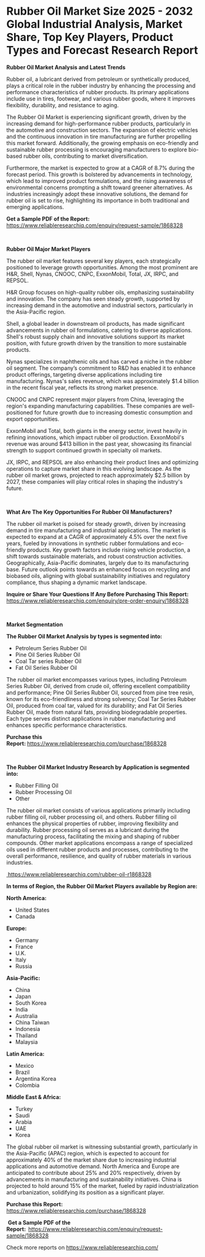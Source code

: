 <p><h1>Rubber Oil Market Size 2025 - 2032 Global Industrial Analysis, Market Share, Top Key Players, Product Types and Forecast Research Report</h1></p><p><strong>Rubber Oil Market Analysis and Latest Trends</strong></p>
<p><p>Rubber oil, a lubricant derived from petroleum or synthetically produced, plays a critical role in the rubber industry by enhancing the processing and performance characteristics of rubber products. Its primary applications include use in tires, footwear, and various rubber goods, where it improves flexibility, durability, and resistance to aging.</p><p>The Rubber Oil Market is experiencing significant growth, driven by the increasing demand for high-performance rubber products, particularly in the automotive and construction sectors. The expansion of electric vehicles and the continuous innovation in tire manufacturing are further propelling this market forward. Additionally, the growing emphasis on eco-friendly and sustainable rubber processing is encouraging manufacturers to explore bio-based rubber oils, contributing to market diversification.</p><p>Furthermore, the market is expected to grow at a CAGR of 8.7% during the forecast period. This growth is bolstered by advancements in technology, which lead to improved product formulations, and the rising awareness of environmental concerns prompting a shift toward greener alternatives. As industries increasingly adopt these innovative solutions, the demand for rubber oil is set to rise, highlighting its importance in both traditional and emerging applications.</p></p>
<p><strong>Get a Sample PDF of the Report:&nbsp;</strong> <a href="https://www.reliableresearchiq.com/enquiry/request-sample/1868328?utm_campaign=1842&utm_medium=2&utm_source=Github&utm_content=ia&utm_term=30012025&utm_id=rubber-oil">https://www.reliableresearchiq.com/enquiry/request-sample/1868328</a></p>
<p>&nbsp;</p>
<p><strong>Rubber Oil Major Market Players</strong></p>
<p><p>The rubber oil market features several key players, each strategically positioned to leverage growth opportunities. Among the most prominent are H&R, Shell, Nynas, CNOOC, CNPC, ExxonMobil, Total, JX, IRPC, and REPSOL.</p><p>H&R Group focuses on high-quality rubber oils, emphasizing sustainability and innovation. The company has seen steady growth, supported by increasing demand in the automotive and industrial sectors, particularly in the Asia-Pacific region.</p><p>Shell, a global leader in downstream oil products, has made significant advancements in rubber oil formulations, catering to diverse applications. Shell's robust supply chain and innovative solutions support its market position, with future growth driven by the transition to more sustainable products.</p><p>Nynas specializes in naphthenic oils and has carved a niche in the rubber oil segment. The company’s commitment to R&D has enabled it to enhance product offerings, targeting diverse applications including tire manufacturing. Nynas's sales revenue, which was approximately $1.4 billion in the recent fiscal year, reflects its strong market presence.</p><p>CNOOC and CNPC represent major players from China, leveraging the region's expanding manufacturing capabilities. These companies are well-positioned for future growth due to increasing domestic consumption and export opportunities.</p><p>ExxonMobil and Total, both giants in the energy sector, invest heavily in refining innovations, which impact rubber oil production. ExxonMobil's revenue was around $413 billion in the past year, showcasing its financial strength to support continued growth in specialty oil markets.</p><p>JX, IRPC, and REPSOL are also enhancing their product lines and optimizing operations to capture market share in this evolving landscape. As the rubber oil market grows, projected to reach approximately $2.5 billion by 2027, these companies will play critical roles in shaping the industry's future.</p></p>
<p>&nbsp;</p>
<p><strong>What Are The Key Opportunities For Rubber Oil Manufacturers?</strong></p>
<p><p>The rubber oil market is poised for steady growth, driven by increasing demand in tire manufacturing and industrial applications. The market is expected to expand at a CAGR of approximately 4.5% over the next five years, fueled by innovations in synthetic rubber formulations and eco-friendly products. Key growth factors include rising vehicle production, a shift towards sustainable materials, and robust construction activities. Geographically, Asia-Pacific dominates, largely due to its manufacturing base. Future outlook points towards an enhanced focus on recycling and biobased oils, aligning with global sustainability initiatives and regulatory compliance, thus shaping a dynamic market landscape.</p></p>
<p><strong>Inquire or Share Your Questions If Any Before Purchasing This Report:</strong> <a href="https://www.reliableresearchiq.com/enquiry/pre-order-enquiry/1868328?utm_campaign=1842&utm_medium=2&utm_source=Github&utm_content=ia&utm_term=30012025&utm_id=rubber-oil">https://www.reliableresearchiq.com/enquiry/pre-order-enquiry/1868328</a></p>
<p>&nbsp;</p>
<p><strong>Market Segmentation</strong></p>
<p><strong>The Rubber Oil Market Analysis by types is segmented into:</strong></p>
<p><ul><li>Petroleum Series Rubber Oil</li><li>Pine Oil Series Rubber Oil</li><li>Coal Tar series Rubber Oil</li><li>Fat Oil Series Rubber Oil</li></ul></p>
<p><p>The rubber oil market encompasses various types, including Petroleum Series Rubber Oil, derived from crude oil, offering excellent compatibility and performance; Pine Oil Series Rubber Oil, sourced from pine tree resin, known for its eco-friendliness and strong solvency; Coal Tar Series Rubber Oil, produced from coal tar, valued for its durability; and Fat Oil Series Rubber Oil, made from natural fats, providing biodegradable properties. Each type serves distinct applications in rubber manufacturing and enhances specific performance characteristics.</p></p>
<p><strong>Purchase this Report:&nbsp;</strong><a href="https://www.reliableresearchiq.com/purchase/1868328?utm_campaign=1842&utm_medium=2&utm_source=Github&utm_content=ia&utm_term=30012025&utm_id=rubber-oil">https://www.reliableresearchiq.com/purchase/1868328</a></p>
<p>&nbsp;</p>
<p><strong>The Rubber Oil Market Industry Research by Application is segmented into:</strong></p>
<p><ul><li>Rubber Filling Oil</li><li>Rubber Processing Oil</li><li>Other</li></ul></p>
<p><p>The rubber oil market consists of various applications primarily including rubber filling oil, rubber processing oil, and others. Rubber filling oil enhances the physical properties of rubber, improving flexibility and durability. Rubber processing oil serves as a lubricant during the manufacturing process, facilitating the mixing and shaping of rubber compounds. Other market applications encompass a range of specialized oils used in different rubber products and processes, contributing to the overall performance, resilience, and quality of rubber materials in various industries.</p></p>
<p><a href="https://www.reliableresearchiq.com/rubber-oil-r1868328?utm_campaign=1842&utm_medium=2&utm_source=Github&utm_content=ia&utm_term=30012025&utm_id=rubber-oil">&nbsp;https://www.reliableresearchiq.com/rubber-oil-r1868328</a></p>
<p><strong>In terms of Region, the Rubber Oil Market Players available by Region are:</strong></p>
<p>
    <p> <strong> North America: </strong>
        <ul>
            <li>United States</li>
            <li>Canada</li>
        </ul>
        </p> 
    <p> <strong> Europe: </strong>
        <ul>
            <li>Germany</li>
            <li>France</li>
            <li>U.K.</li>
            <li>Italy</li>
            <li>Russia</li>
        </ul>
        </p> 
    <p> <strong> Asia-Pacific: </strong>
        <ul>
            <li>China</li>
            <li>Japan</li>
            <li>South Korea</li>
            <li>India</li>
            <li>Australia</li>
            <li>China Taiwan</li>
            <li>Indonesia</li>
            <li>Thailand</li>
            <li>Malaysia</li>
        </ul>
        </p> 
    <p> <strong> Latin America: </strong>
        <ul>
            <li>Mexico</li>
            <li>Brazil</li>
            <li>Argentina Korea</li>
            <li>Colombia</li>
        </ul>
        </p> 
    <p> <strong> Middle East & Africa: </strong>
        <ul>
            <li>Turkey</li>
            <li>Saudi</li>
            <li>Arabia</li>
            <li>UAE</li>
            <li>Korea</li>
        </ul>
    </p>
    </p>
<p><p>The global rubber oil market is witnessing substantial growth, particularly in the Asia-Pacific (APAC) region, which is expected to account for approximately 40% of the market share due to increasing industrial applications and automotive demand. North America and Europe are anticipated to contribute about 25% and 20% respectively, driven by advancements in manufacturing and sustainability initiatives. China is projected to hold around 15% of the market, fueled by rapid industrialization and urbanization, solidifying its position as a significant player.</p></p>
<p><strong>Purchase this Report: </strong><a href="https://www.reliableresearchiq.com/purchase/1868328?utm_campaign=1842&utm_medium=2&utm_source=Github&utm_content=ia&utm_term=30012025&utm_id=rubber-oil">https://www.reliableresearchiq.com/purchase/1868328</a></p>
<p>&nbsp;<strong>Get a Sample PDF of the Report:&nbsp;&nbsp;</strong><a href="https://www.reliableresearchiq.com/enquiry/request-sample/1868328?utm_campaign=1842&utm_medium=2&utm_source=Github&utm_content=ia&utm_term=30012025&utm_id=rubber-oil">https://www.reliableresearchiq.com/enquiry/request-sample/1868328</a></p>
<p><strong></strong></p>
<p>Check more reports on <a href="https://www.reliableresearchiq.com/?utm_campaign=1842&utm_medium=2&utm_source=Github&utm_content=ia&utm_term=30012025&utm_id=rubber-oil">https://www.reliableresearchiq.com/</a></p>